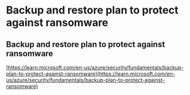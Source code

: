 # Backup and restore plan to protect against ransomware

## Backup and restore plan to protect against ransomware <a href="#backup-and-restore-plan-to-protect-against-ransomware" id="backup-and-restore-plan-to-protect-against-ransomware"></a>

[https://learn.microsoft.com/en-us/azure/security/fundamentals/backup-plan-to-protect-against-ransomware](https://learn.microsoft.com/en-us/azure/security/fundamentals/backup-plan-to-protect-against-ransomware)









